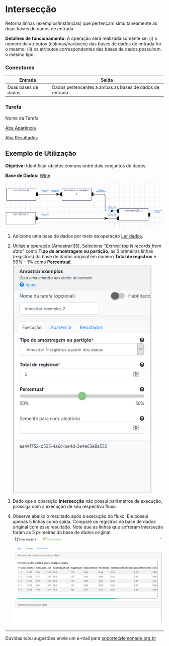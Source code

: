 # Intersecção

Retorna linhas (exemplos/instâncias) que pertençam simultaneamente as duas bases de dados de entrada.

**Detalhes de funcionamento**: A operação será realizada somente se: (i) o número de atributos (colunas/variáveis) das bases de dados de entrada for o mesmo; (ii) os atributos correspondentes das bases de dados possuírem o mesmo tipo.


### Conectores
| Entrada | Saída |
| --- | --- |
| Duas bases de dados | Dados pertencentes a ambas as bases de dados de entrada |

### Tarefa
Nome da Tarefa

[Aba Aparência][1]

[Aba Resultados][2]


## Exemplo de Utilização
**Objetivo:** Identificar objetos comuns entre dois conjuntos de dados.

**Base de Dados:** [Wine][3]
	
![Ler dados](/docs/img/spark/manipulacao_de_dados/interseccao/image2.png)

1. Adicione uma base de dados por meio da operação [Ler dados][4].
	
2. Utilize a operação [Amostrar][5]. Selecione *“Extract top N records from data”* como **Tipo de amostragem ou partição**, as 5 primeiras linhas (registros) da base de dados original em número **Total de registros** e 99% - 1% como **Percentual**.\
	![Amostrar exemplos](/docs/img/spark/manipulacao_de_dados/interseccao/image3.png)
	
3. Dado que a operação **Intersecção** não possui parâmetros de execução, prossiga com a execução de seu respectivo fluxo.

4. Observe abaixo o resultado após a execução do fluxo. Ele possui apenas 5 linhas como saída. Compare os registros da base de dados original com esse resultado. Note que as linhas que sofreram interseção foram as 5 primeiras da base de dados original.\
	![Resultado](/docs/img/spark/manipulacao_de_dados/interseccao/image1.png)

-----

Dúvidas e/ou sugestões envie um e-mail para suporte@lemonade.org.br

[1]: /pt-br/
[2]: /pt-br/
[3]: /pt-br/
[4]: /pt-br/